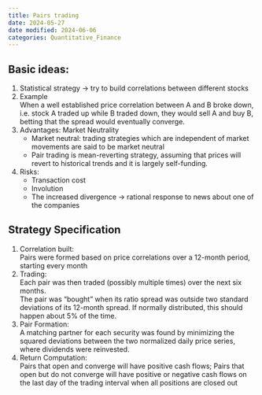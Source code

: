 ```yaml
---
title: Pairs trading
date: 2024-05-27
date modified: 2024-06-06
categories: Quantitative_Finance
---
```


## Basic ideas:

1. Statistical strategy -> try to build correlations between different stocks
2. Example  
   When a well established price correlation between A and B broke down, i.e. stock A traded up while B traded down, they would sell A and buy B, betting that the spread would eventually converge.
3. Advantages: Market Neutrality
   - Market neutral: trading strategies which are independent of market movements are said to be market neutral
   - Pair trading is mean-reverting strategy, assuming that prices will revert to historical trends and it is largely self-funding.
4. Risks:
   - Transaction cost
   - Involution
   - The increased divergence -> rational response to news about one of the companies

## Strategy Specification

1. Correlation built:  
   Pairs were formed based on price correlations over a 12-month period, starting every month
2. Trading:  
   Each pair was then traded (possibly multiple times) over the next six months.  
   The pair was “bought” when its ratio spread was outside two standard deviations of its 12-month spread. If normally distributed, this should happen about 5% of the time.
3. Pair Formation:  
   A matching partner for each security was found by minimizing the squared deviations between the two normalized daily price series, where dividends were reinvested.
4. Return Computation:  
   Pairs that open and converge will have positive cash flows; Pairs that open but do not converge will have positive or negative cash flows on the last day of the trading interval when all positions are closed out